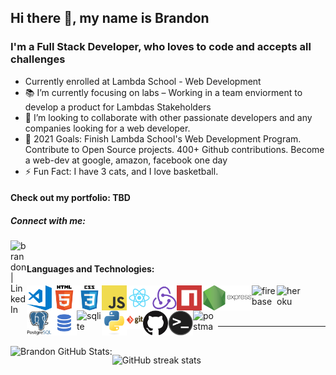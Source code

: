 ## Hi there 👋, my name is Brandon 
### I'm a Full Stack Developer, who loves to code and accepts all challenges

- Currently enrolled at Lambda School - Web Development
- 📚 I’m currently focusing on labs   – Working in a team enviorment to develop a product for Lambdas Stakeholders
- 👯 I’m looking to collaborate with other passionate developers and any companies looking for a web developer.
- 🥅 2021 Goals: Finish Lambda School's Web Development Program. Contribute to Open Source projects. 400+ Github contributions. Become a web-dev at google, amazon, facebook one day
- ⚡ Fun Fact: I have 3 cats, and I love basketball.

#### Check out my portfolio: TBD

##### Connect with me:

[<img align="left" alt="brandon | LinkedIn" width="26px" src="https://cdn.jsdelivr.net/npm/simple-icons@v3/icons/linkedin.svg" />][linkedin]

<br />

#### Languages and Technologies:

<img align="left" alt="Visual Studio Code" width="40" height="40" src="https://raw.githubusercontent.com/github/explore/80688e429a7d4ef2fca1e82350fe8e3517d3494d/topics/visual-studio-code/visual-studio-code.png" />
<img align="left" alt="HTML5" width="40" height="40" src="https://raw.githubusercontent.com/github/explore/80688e429a7d4ef2fca1e82350fe8e3517d3494d/topics/html/html.png" />
<img align="left" alt="CSS3" width="40" height="40" src="https://raw.githubusercontent.com/github/explore/80688e429a7d4ef2fca1e82350fe8e3517d3494d/topics/css/css.png" />
<img align="left" alt="JavaScript" width="40" height="40" src="https://raw.githubusercontent.com/github/explore/80688e429a7d4ef2fca1e82350fe8e3517d3494d/topics/javascript/javascript.png" />
<img align="left" alt="React" width="40" height="40" src="https://raw.githubusercontent.com/github/explore/80688e429a7d4ef2fca1e82350fe8e3517d3494d/topics/react/react.png" />
<img align="left" alt="Redux" width="40" height="40" src="https://raw.githubusercontent.com/github/explore/80688e429a7d4ef2fca1e82350fe8e3517d3494d/topics/redux/redux.png" />
<img align="left" alt="Node.js" width="40" height="40" src="https://raw.githubusercontent.com/github/explore/80688e429a7d4ef2fca1e82350fe8e3517d3494d/topics/npm/npm.png" />
<img align="left" alt="Node.js" width="40" height="40" src="https://raw.githubusercontent.com/github/explore/80688e429a7d4ef2fca1e82350fe8e3517d3494d/topics/nodejs/nodejs.png"/>
<img align="left" src="https://raw.githubusercontent.com/devicons/devicon/master/icons/express/express-original-wordmark.svg" alt="express" width="40" height="40" />
<img align="left" src="https://www.vectorlogo.zone/logos/firebase/firebase-icon.svg" alt="firebase" width="40" height="40" />
<img align="left" src="https://www.vectorlogo.zone/logos/heroku/heroku-icon.svg" alt="heroku" width="40" height="40" />
<img align="left" src="https://raw.githubusercontent.com/devicons/devicon/master/icons/postgresql/postgresql-original-wordmark.svg" alt="postgresql" width="40" height="40" />
<img align="left" alt="SQL" width="40" height="40" src="https://raw.githubusercontent.com/github/explore/80688e429a7d4ef2fca1e82350fe8e3517d3494d/topics/sql/sql.png" />
<img align="left" src="https://www.vectorlogo.zone/logos/sqlite/sqlite-icon.svg" alt="sqlite" width="40" height="40" />
<img align="left" src="https://raw.githubusercontent.com/devicons/devicon/master/icons/python/python-original.svg" alt="python" width="40" height="40"/>
<img align="left" alt="Git" width="26px" height="30px" src="https://raw.githubusercontent.com/github/explore/80688e429a7d4ef2fca1e82350fe8e3517d3494d/topics/git/git.png" />
<img align="left" alt="GitHub" width="40" height="40" src="https://raw.githubusercontent.com/github/explore/78df643247d429f6cc873026c0622819ad797942/topics/github/github.png"/>
<img align="left" alt="Terminal" width="40" height="40" src="https://raw.githubusercontent.com/github/explore/80688e429a7d4ef2fca1e82350fe8e3517d3494d/topics/terminal/terminal.png" />
<img align="left" src="https://www.vectorlogo.zone/logos/getpostman/getpostman-icon.svg" alt="postman" width="40" height="40" />

<br />
<br />
<br />

---

  <br />

  <img align="left" alt="Brandon GitHub Stats:" src="https://github-readme-stats.vercel.app/api?username=brandonx1123&show_icons=true&hide_border=true&hide=issues&theme=merko" />

[linkedin]: https://www.linkedin.com/in/brandon-santos-084b441bb/

![GitHub streak stats](https://github-readme-streak-stats.herokuapp.com/?user=brandonx1123)
